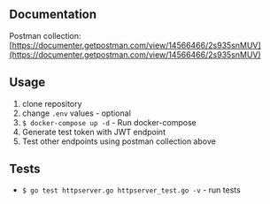 ## Documentation

Postman collection: [https://documenter.getpostman.com/view/14566466/2s935snMUV](https://documenter.getpostman.com/view/14566466/2s935snMUV)

## Usage

1. clone repository
2. change `.env` values - optional
3. `$ docker-compose up -d` - Run docker-compose
4. Generate test token with JWT endpoint
5. Test other endpoints using postman collection above

## Tests

- `$ go test httpserver.go httpserver_test.go -v` - run tests

